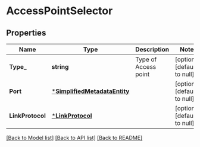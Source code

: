 # AccessPointSelector

## Properties
Name | Type | Description | Notes
------------ | ------------- | ------------- | -------------
**Type_** | **string** | Type of Access point | [optional] [default to null]
**Port** | [***SimplifiedMetadataEntity**](SimplifiedMetadataEntity.md) |  | [optional] [default to null]
**LinkProtocol** | [***LinkProtocol**](LinkProtocol.md) |  | [optional] [default to null]

[[Back to Model list]](../README.md#documentation-for-models) [[Back to API list]](../README.md#documentation-for-api-endpoints) [[Back to README]](../README.md)

